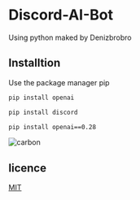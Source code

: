 # Discord-AI-Bot
Using python
maked by Denizbrobro

## Installtion

Use the package manager pip

```bash
pip install openai
```
```bash
pip install discord
```
```bash
pip install openai==0.28
```


![carbon](https://github.com/Denizbrobro/Discord-AI-Bot/assets/140730727/aa1711d5-5677-4ce2-87aa-b578bb4e5c18)



## licence
[MIT](https://choosealisence.com/licenses/mit/)

